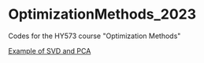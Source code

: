 # OptimizationMethods_2023
Codes for the HY573 course "Optimization Methods"

[Example of SVD and PCA](https://github.com/gtsagkatakis/OptimizationMethods_2023/blob/main/HY530_PCA_SVD_example_v3.ipynb) 
